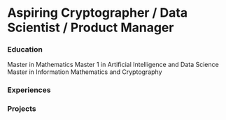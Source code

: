 # Aspiring Cryptographer / Data Scientist / Product Manager

### Education
Master in Mathematics
Master 1 in Artificial Intelligence and Data Science
Master in Information Mathematics and Cryptography

### Experiences

### Projects

